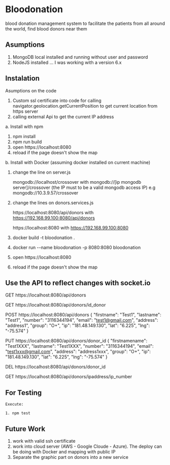 # Bloodonation

blood donation management system to facilitate the patients from all around the world, find blood donors near them

## Asumptions

1. MongoDB local installed and running without user and password
2. NodeJS installed ... I was working with a version 6.x


## Instalation

Asumptions on the code
	
1. Custom ssl certificate into code for calling navigator.geolocation.getCurrentPosition to get current location from https server
2. calling external Api to get the current IP address

a. Install with npm

1. npm install
2. npm run build
3. open https://localhost:8080
4. reload if the page doesn't show the map

b. Install with Docker (assuming docker installed on current machine)

1. change the line on server.js

	mongodb://localhost/crossover with
	mongodb://[ip mongodb server]/crossover (the IP must to be a valid mongodb access IP)
	e.g
	mongodb://10.3.9.57/crossover

2. change the lines on donors.services.js

	https://localhost:8080/api/donors with
	https://192.168.99.100:8080/api/donors

	https://localhost:8080 with
	https://192.168.99.100:8080

3. docker build -t bloodonation .
4. docker run --name bloodonation -p 8080:8080 bloodonation
5. open https://localhost:8080
6. reload if the page doesn't show the map


## Use the API to reflect changes with socket.io

GET
https://localhost:8080/api/donors

GET
https://localhost:8080/api/donors/id_donor

POST
https://localhost:8080/api/donors
{
	"firstname": "Test1",
	"lastname": "Test1",
	"number": "3116344194",
	"email": "test1@gmail.com",
	"address": "address1",
	"group": "O+",
	"ip": "181.48.149.130",
	"lat": "6.225",
	"lng": "-75.574"
}

PUT
https://localhost:8080/api/donors/donor_id
{
  "firstnamename": "Test1XXX",
  "lastname": "Test1XXX",
  "number": "3116344194",
  "email": "test1xxx@gmail.com",
  "address": "address1xxx",
  "group": "O+",
  "ip": "181.48.149.130",
  "lat": "6.225",
  "lng": "-75.574"
}

DEL
https://localhost:8080/api/donors/donor_id

GET
https://localhost:8080/api/donors/ipaddress/ip_number


## For Testing

	Execute:

	1. npm test


## Future Work

1. work with valid ssh certificate
2. work into cloud server (AWS - Google Cloude - Azure). The deploy can be doing with Docker and 
   mapping with public IP
3. Separate the graphic part on donors into a new service

